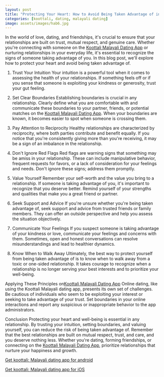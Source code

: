 ```yaml
---
layout: post
title: "Protecting Your Heart: How to Avoid Being Taken Advantage of in Relationships || Koottali Malayali Dating App"
categories: [koottali, dating, malayali dating]
image: assets/images/hab6.jpg
---
```


In the world of love, dating, and friendships, it's crucial to ensure that your relationships are built on trust, mutual respect, and genuine care. Whether you're connecting with someone on the [Koottali Malayali Dating App](https://koottali.com/download) or nurturing relationships in your everyday life, it's essential to recognize the signs of someone taking advantage of you. In this blog post, we'll explore how to protect your heart and avoid being taken advantage of.

1. Trust Your Intuition
   Your intuition is a powerful tool when it comes to assessing the health of your relationships. If something feels off or if you sense that someone is exploiting your kindness or generosity, trust your gut feeling.

2. Set Clear Boundaries
   Establishing boundaries is crucial in any relationship. Clearly define what you are comfortable with and communicate these boundaries to your partner, friends, or potential matches on the [Koottali Malayali Dating App](https://koottali.com/download). When your boundaries are known, it becomes easier to spot when someone is crossing them.

3. Pay Attention to Reciprocity
   Healthy relationships are characterized by reciprocity, where both parties contribute and benefit equally. If you notice that you're consistently giving more than you're receiving, it may be a sign of an imbalance in the relationship.

4. Don't Ignore Red Flags
   Red flags are warning signs that something may be amiss in your relationship. These can include manipulative behavior, frequent requests for favors, or a lack of consideration for your feelings and needs. Don't ignore these signs; address them promptly.

5. Value Yourself
   Remember your self-worth and the value you bring to a relationship. If someone is taking advantage of you, it's important to recognize that you deserve better. Remind yourself of your strengths and qualities that make you a great friend or partner.

6. Seek Support and Advice
   If you're unsure whether you're being taken advantage of, seek support and advice from trusted friends or family members. They can offer an outside perspective and help you assess the situation objectively.

7. Communicate Your Feelings
   If you suspect someone is taking advantage of your kindness or love, communicate your feelings and concerns with them. Sometimes, open and honest conversations can resolve misunderstandings and lead to healthier dynamics.

8. Know When to Walk Away
   Ultimately, the best way to protect yourself from being taken advantage of is to know when to walk away from a toxic or one-sided relationship. It takes courage to recognize when a relationship is no longer serving your best interests and to prioritize your well-being.

Applying These Principles on[Koottali Malayali Dating App](https://koottali.com/download)
Online dating, like using the Koottali Malayali dating app, presents its own set of challenges. Be cautious of individuals who seem to be exploiting your interest or seeking to take advantage of your trust. Set boundaries in your online interactions and report any suspicious or inappropriate behavior to the app administrators.

Conclusion
Protecting your heart and well-being is essential in any relationship. By trusting your intuition, setting boundaries, and valuing yourself, you can reduce the risk of being taken advantage of. Remember that the best relationships are built on mutual respect, trust, and care, and you deserve nothing less. Whether you're dating, forming friendships, or connecting on the [Koottali Malayali Dating App](https://koottali.com/download), prioritize relationships that nurture your happiness and growth.

[Get koottali: Malayali dating app for android](https://play.google.com/store/apps/details?id=com.koottali.app&hl=en_IN&gl=US)

[Get koottali: Malayali dating app for iOS](https://apps.apple.com/us/app/koottali-connect-with-mallus/id6448742453)
